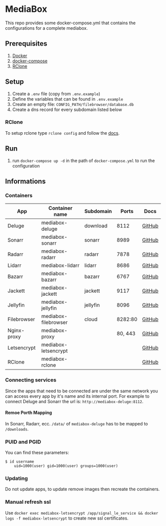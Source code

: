 # MediaBox
This repo provides some docker-compose.yml that contains the configurations for a complete mediabox.

## Prerequisites
1. [Docker](https://docs.docker.com/install/)
2. [docker-compose](https://docs.docker.com/compose/install/)
3. [RClone](https://rclone.org/install/)

## Setup
1. Create a `.env` file (copy from `.env.example`)
2. Define the variables that can be found in `.env.example`
3. Create an empty file: `CONFIG_PATH/filebrowser/database.db`
4. Create a dns record for every subdomain listed below

### RClone
To setup rclone type `rclone config` and follow the [docs](https://rclone.org/docs/).

## Run
1. run `docker-compose up -d` in the path of `docker-compose.yml` to run the configuration

## Informations
### Containers
| App         | Container name       | Subdomain | Ports   | Docs                                                                       |
| ----------- | -------------------- | --------- | ------- | -------------------------------------------------------------------------- |
| Deluge      | mediabox-deluge      | download  | 8112    | [GitHub](https://github.com/binhex/arch-delugevpn)                         |
| Sonarr      | mediabox-sonarr      | sonarr    | 8989    | [GitHub](https://github.com/linuxserver/docker-sonarr)                     |
| Radarr      | mediabox-radarr      | radarr    | 7878    | [GitHub](https://github.com/linuxserver/docker-radarr)                     |
| Lidarr      | mediabox-lidarr      | lidarr    | 8686    | [GitHub](https://github.com/linuxserver/docker-lidarr)                     |
| Bazarr      | mediabox-bazarr      | bazarr    | 6767    | [GitHub](https://github.com/linuxserver/docker-bazarr)                     |
| Jackett     | mediabox-jackett     | jackett   | 9117    | [GitHub](https://github.com/linuxserver/docker-jackett)                    |
| Jellyfin    | mediabox-jellyfin    | jellyfin  | 8096    | [GitHub](https://github.com/linuxserver/docker-jellyfin)                   |
| Filebrowser | mediabox-filebrowser | cloud     | 8282:80 | [GitHub](https://github.com/filebrowser/filebrowser)                       |
| Nginx-proxy | mediabox-proxy       |           | 80, 443 | [GitHub](https://github.com/jwilder/nginx-proxy)                           |
| Letsencrypt | mediabox-letsencrypt |           |         | [GitHub](https://github.com/JrCs/docker-letsencrypt-nginx-proxy-companion) |
| RClone      | mediabox-rclone      |           |         | [GitHub](https://github.com/pfidr34/docker-rclone)                         |


### Connecting services
Since the apps that need to be connected are under the same network you can access every app by it's name and its internal port.
For example to connect Deluge and Sonarr the url is: `http://mediabox-deluge:8112`.

#### Remoe Porth Mapping
In Sonarr, Radarr, ecc. `/data/` of `mediabox-deluge` has to be mapped to `/downloads`.

### PUID and PGID
You can find these parameters:
```
$ id username
    uid=1000(user) gid=1000(user) groups=1000(user)
```

### Updating
Do not update apps, to update remove images then recreate the containers.

### Manual refresh ssl
Use `docker exec mediabox-letsencrypt /app/signal_le_service && docker logs -f mediabox-letsencrypt` to create new ssl certificates.